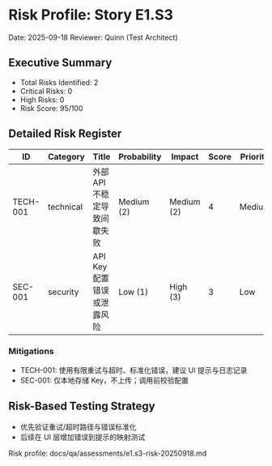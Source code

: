# Risk Profile: Story E1.S3

Date: 2025-09-18
Reviewer: Quinn (Test Architect)

## Executive Summary

- Total Risks Identified: 2
- Critical Risks: 0
- High Risks: 0
- Risk Score: 95/100

## Detailed Risk Register

| ID       | Category   | Title                         | Probability | Impact | Score | Priority |
|----------|------------|-------------------------------|-------------|--------|-------|----------|
| TECH-001 | technical  | 外部 API 不稳定导致间歇失败     | Medium (2)  | Medium (2) | 4   | Medium   |
| SEC-001  | security   | API Key 配置错误或泄露风险      | Low (1)     | High (3)   | 3   | Low      |

### Mitigations

- TECH-001: 使用有限重试与超时、标准化错误，建议 UI 提示与日志记录
- SEC-001: 仅本地存储 Key，不上传；调用前校验配置

## Risk-Based Testing Strategy

- 优先验证重试/超时路径与错误标准化
- 后续在 UI 层增加错误到提示的映射测试

Risk profile: docs/qa/assessments/e1.s3-risk-20250918.md
